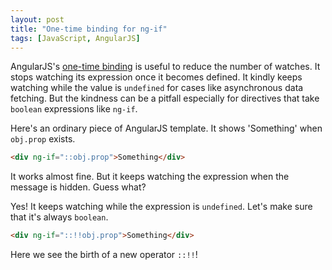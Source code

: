 ```yaml
---
layout: post
title: "One-time binding for ng-if"
tags: [JavaScript, AngularJS]
---
```


AngularJS's [one-time binding](https://docs.angularjs.org/guide/expression#one-time-binding) is useful to reduce the number of watches. It stops watching its expression once it becomes defined. It kindly keeps watching while the value is `undefined` for cases like asynchronous data fetching. But the kindness can be a pitfall especially for directives that take `boolean` expressions like `ng-if`.

Here's an ordinary piece of AngularJS template. It shows 'Something' when `obj.prop` exists.

```html
<div ng-if="::obj.prop">Something</div>
```

It works almost fine. But it keeps watching the expression when the message is hidden. Guess what?

Yes! It keeps watching while the expression is `undefined`. Let's make sure that it's always `boolean`.

```html
<div ng-if="::!!obj.prop">Something</div>
```

Here we see the birth of a new operator `::!!`!
